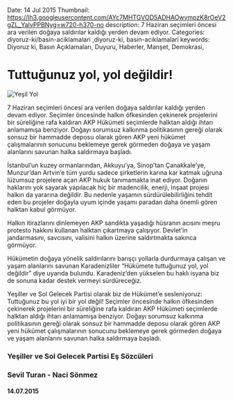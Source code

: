Date: 14 Jul 2015
Thumbnail: https://lh3.googleusercontent.com/AYc7MHTGVOD5ADHAOwvmpzK8rOeV2gZL_YaIvPPBNyg=w720-h370-no
description: 7 Haziran seçimleri öncesi ara verilen doğaya saldırılar kaldığı yerden devam ediyor.
Categories: diyoruz-ki/basin-aciklamalari ,diyoruz-ki, basin-aciklamalari
keywords: Diyoruz ki, Basın Açıklamaları, Duyuru, Haberler, Manşet, Demokrasi, 

# Tuttuğunuz yol, yol değildir!

![Yeşil Yol](https://lh3.googleusercontent.com/AYc7MHTGVOD5ADHAOwvmpzK8rOeV2gZL_YaIvPPBNyg=w720-h370-no)

7 Haziran seçimleri öncesi ara verilen doğaya saldırılar kaldığı yerden devam ediyor. Seçimler öncesinde halkın öfkesinden çekinerek projelerini bir süreliğine rafa kaldıran AKP Hükümeti seçimlerde halktan aldığı ihtarı anlamamışa benziyor. Doğayı sorumsuz kalkınma politikasının gereği olarak sonsuz bir hammadde deposu olarak gören AKP yeni hükümet çalışmalarının sonucunu beklemeye gerek görmeden doğaya ve yaşam alanlarını savunan halka saldırmaya başladı.
 
İstanbul’un kuzey ormanlarından, Akkuyu’ya, Sinop’tan Çanakkale’ye,  Munzur’dan Artvin’e tüm yurdu sadece şirketlerin karına kar katmak uğruna lüzumsuz projelere açan AKP hukuk tanımamakta inat ediyor. Doğanın haklarını yok sayarak yapılacak hiç bir madencilik, enerji, inşaat projesi halkın da yararına değildir. Bu nedenle yaşamın sürdürülebilirliğini tehdit eden bu projeler doğayla uyum içinde yaşamı paradan daha önemli gören halktan kabul görmüyor.
 
Halkın itirazlarını dinlemeyen AKP sandıkta yaşadığı hüsranın acısını meşru protesto hakkını kullanan halktan çıkartmaya çalışıyor. Devlet’in jandarmasını, savcısını, valisini halkın üzerine saldırtmakta sakınca görmüyor.
 
Hükümetin doğaya yönelik saldırılarını barışçı yollarla durdurmaya çalışan ve yaşam alanlarını savunan Karadenizliler “Hükümete tuttuğunuz yol, yol değildir” diye uyarıda bulundu. Karadeniz’den yükselen bu haklı isyana biz de sonuna kadar destek vermeyi sürdüreceğiz.
 
Yeşiller ve Sol Gelecek Partisi olarak biz de Hükümet’e sesleniyoruz: Tuttuğunuz bu yol iyi bir yol değil! Seçimler öncesinde halkın öfkesinden çekinerek projelerini bir süreliğine rafa kaldıran AKP Hükümeti seçimlerde halktan aldığı ihtarı anlamamışa benziyor. Doğayı sorumsuz kalkınma politikasının gereği olarak sonsuz bir hammadde deposu olarak gören AKP yeni hükümet çalışmalarının sonucunu beklemeye gerek görmeden doğaya ve yaşam alanlarını savunan halka saldırmaya başladı.
 

### Yeşiller ve Sol Gelecek Partisi Eş Sözcüleri
### Sevil Turan - Naci Sönmez
#### 14.07.2015
